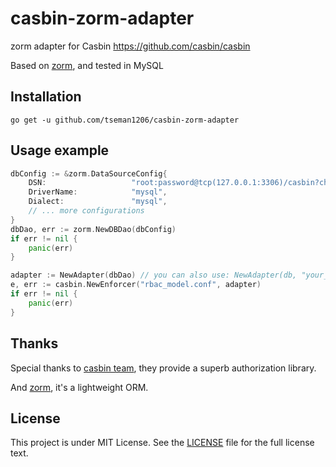 # casbin-zorm-adapter
zorm adapter for Casbin https://github.com/casbin/casbin

Based on [zorm](https://www.zorm.cn), and tested in MySQL

## Installation

    go get -u github.com/tseman1206/casbin-zorm-adapter

## Usage example

```go
dbConfig := &zorm.DataSourceConfig{
    DSN:                   "root:password@tcp(127.0.0.1:3306)/casbin?charset=utf8&parseTime=true&loc=Local",
    DriverName:            "mysql",
    Dialect:               "mysql",
	// ... more configurations
}
dbDao, err := zorm.NewDBDao(dbConfig)
if err != nil {
	panic(err)
}

adapter := NewAdapter(dbDao) // you can also use: NewAdapter(db, "your_casbin_rule_table")
e, err := casbin.NewEnforcer("rbac_model.conf", adapter)
if err != nil {
	panic(err)
}
```

## Thanks

Special thanks to [casbin team](https://github.com/casbin/casbin), they provide a superb authorization library.

And [zorm](https://www.zorm.cn), it's a lightweight ORM.

## License

This project is under MIT License. See the [LICENSE](LICENSE) file for the full license text.